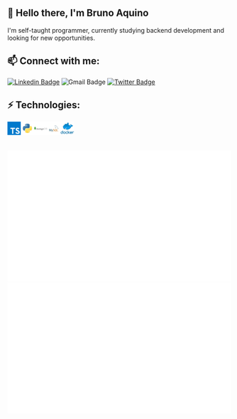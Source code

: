 ## 👋 Hello there, I'm Bruno Aquino 
I'm self-taught programmer, currently studying backend development and looking for new opportunities. 

## 📫 Connect with me:
<a align="left" alt="LinkedIn" href="https://www.linkedin.com/in/brunoaqu/">![Linkedin Badge](https://img.shields.io/badge/-brunoaqu-c0392b?style=social&logo=linkedin)</a>
<a align="left" alt="Gmail">![Gmail Badge](https://img.shields.io/badge/-bruno.gl.aquino@gmail.com-c0392b?style=social&logo=gmail)</a>
<a align="left" alt="Twitter" href="https://twitter.com/brunoaquino__">![Twitter Badge](https://img.shields.io/twitter/follow/brunoaquino_?style=social)</a>

## ⚡ Technologies:
<img align="left" alt="Typescript" width="30px" src="https://raw.githubusercontent.com/github/explore/80688e429a7d4ef2fca1e82350fe8e3517d3494d/topics/typescript/typescript.png"/>
<img align="left" alt="Python" width="30px" src="https://raw.githubusercontent.com/github/explore/80688e429a7d4ef2fca1e82350fe8e3517d3494d/topics/python/python.png"/>

<img align="left" alt="Mongodb" width="30px" src="https://raw.githubusercontent.com/github/explore/80688e429a7d4ef2fca1e82350fe8e3517d3494d/topics/mongodb/mongodb.png"/>
<img align="left" alt="Mysql" width="30px" src="https://raw.githubusercontent.com/github/explore/80688e429a7d4ef2fca1e82350fe8e3517d3494d/topics/mysql/mysql.png"/>

<img align="left" alt="Docker" width="30px" src="https://raw.githubusercontent.com/github/explore/80688e429a7d4ef2fca1e82350fe8e3517d3494d/topics/docker/docker.png" />

<br>
<br>
<br>

![](https://github.com/Brunoaqu/github-stats/blob/master/generated/overview.svg)
![](https://github.com/Brunoaqu/github-stats/blob/master/generated/languages.svg)

